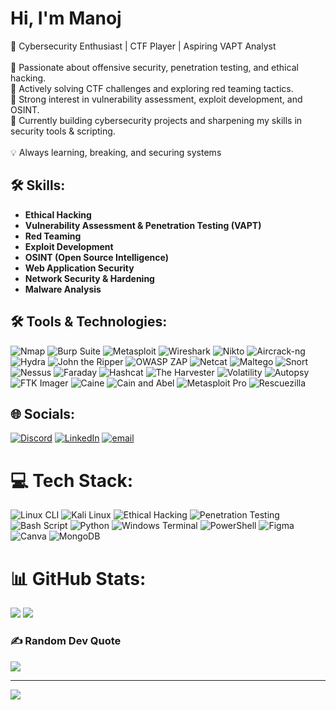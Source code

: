 <h1>Hi, I'm Manoj</h1>

🚀 Cybersecurity Enthusiast | CTF Player | Aspiring VAPT Analyst<br><br>🔹 Passionate about offensive security, penetration testing, and ethical hacking.<br>🔹 Actively solving CTF challenges and exploring red teaming tactics.<br>🔹 Strong interest in vulnerability assessment, exploit development, and OSINT.<br>🔹 Currently building cybersecurity projects and sharpening my skills in security tools & scripting.<br><br>💡 Always learning, breaking, and securing systems

## 🛠️ Skills:
- **Ethical Hacking**  
- **Vulnerability Assessment & Penetration Testing (VAPT)**  
- **Red Teaming**  
- **Exploit Development**  
- **OSINT (Open Source Intelligence)**  
- **Web Application Security**  
- **Network Security & Hardening**  
- **Malware Analysis**  
## 🛠️ Tools & Technologies:
![Nmap](https://img.shields.io/badge/Nmap-%230094CE.svg?style=for-the-badge&logo=nmap&logoColor=white) ![Burp Suite](https://img.shields.io/badge/Burp%20Suite-%23FF6F00.svg?style=for-the-badge&logo=burpsuite&logoColor=white) ![Metasploit](https://img.shields.io/badge/Metasploit-%230097C5.svg?style=for-the-badge&logo=metasploit&logoColor=white) ![Wireshark](https://img.shields.io/badge/Wireshark-%231672A4.svg?style=for-the-badge&logo=wireshark&logoColor=white) ![Nikto](https://img.shields.io/badge/Nikto-%23E63946.svg?style=for-the-badge&logo=security&logoColor=white) ![Aircrack-ng](https://img.shields.io/badge/Aircrack--ng-%231E88E5.svg?style=for-the-badge&logo=security&logoColor=white) ![Hydra](https://img.shields.io/badge/Hydra-%23D32F2F.svg?style=for-the-badge&logo=security&logoColor=white) ![John the Ripper](https://img.shields.io/badge/John%20the%20Ripper-%23B71C1C.svg?style=for-the-badge&logo=security&logoColor=white) ![OWASP ZAP](https://img.shields.io/badge/OWASP%20ZAP-%2323A1D1.svg?style=for-the-badge&logo=owasp&logoColor=white) ![Netcat](https://img.shields.io/badge/Netcat-%23575757.svg?style=for-the-badge&logo=security&logoColor=white) ![Maltego](https://img.shields.io/badge/Maltego-%230F52BA.svg?style=for-the-badge&logo=security&logoColor=white) ![Snort](https://img.shields.io/badge/Snort-%23D84315.svg?style=for-the-badge&logo=security&logoColor=white) ![Nessus](https://img.shields.io/badge/Nessus-%230073A3.svg?style=for-the-badge&logo=security&logoColor=white) ![Faraday](https://img.shields.io/badge/Faraday-%231E88E5.svg?style=for-the-badge&logo=security&logoColor=white) ![Hashcat](https://img.shields.io/badge/Hashcat-%23000000.svg?style=for-the-badge&logo=security&logoColor=white) ![The Harvester](https://img.shields.io/badge/The%20Harvester-%23F57C00.svg?style=for-the-badge&logo=security&logoColor=white) ![Volatility](https://img.shields.io/badge/Volatility-%234CAF50.svg?style=for-the-badge&logo=security&logoColor=white) ![Autopsy](https://img.shields.io/badge/Autopsy-%23004D40.svg?style=for-the-badge&logo=security&logoColor=white) ![FTK Imager](https://img.shields.io/badge/FTK%20Imager-%232196F3.svg?style=for-the-badge&logo=security&logoColor=white) ![Caine](https://img.shields.io/badge/Caine-%231B5E20.svg?style=for-the-badge&logo=security&logoColor=white) ![Cain and Abel](https://img.shields.io/badge/Cain%20and%20Abel-%232E7D32.svg?style=for-the-badge&logo=security&logoColor=white) ![Metasploit Pro](https://img.shields.io/badge/Metasploit%20Pro-%230E76A8.svg?style=for-the-badge&logo=security&logoColor=white) ![Rescuezilla](https://img.shields.io/badge/Rescuezilla-%23007ACC.svg?style=for-the-badge&logo=security&logoColor=white) 
## 🌐 Socials:
[![Discord](https://img.shields.io/badge/Discord-%237289DA.svg?logo=discord&logoColor=white)](https://discord.gg/http://discordapp.com/users/1199322641937485854) [![LinkedIn](https://img.shields.io/badge/LinkedIn-%230077B5.svg?logo=linkedin&logoColor=white)](https://www.linkedin.com/in/manoj-kumar-395100227/?utm_source=share&utm_campaign=share_via&utm_content=profile&utm_medium=android_app) [![email](https://img.shields.io/badge/Email-D14836?logo=gmail&logoColor=white)](mailto:manojkumar.root@gmail.com) 

# 💻 Tech Stack:
![Linux CLI](https://img.shields.io/badge/Linux_CLI-%23FCC624.svg?style=for-the-badge&logo=linux&logoColor=black) ![Kali Linux](https://img.shields.io/badge/Kali%20Linux-%234D4D4D.svg?style=for-the-badge&logo=kali-linux&logoColor=white)  ![Ethical Hacking](https://img.shields.io/badge/Ethical%20Hacking-%233778B6.svg?style=for-the-badge&logo=security&logoColor=white) ![Penetration Testing](https://img.shields.io/badge/Penetration%20Testing-%23E53935.svg?style=for-the-badge&logo=security&logoColor=white)  ![Bash Script](https://img.shields.io/badge/bash_script-%23121011.svg?style=for-the-badge&logo=gnu-bash&logoColor=white) ![Python](https://img.shields.io/badge/python-3670A0?style=for-the-badge&logo=python&logoColor=ffdd54) ![Windows Terminal](https://img.shields.io/badge/Windows%20Terminal-%234D4D4D.svg?style=for-the-badge&logo=windows-terminal&logoColor=white) ![PowerShell](https://img.shields.io/badge/PowerShell-%235391FE.svg?style=for-the-badge&logo=powershell&logoColor=white) ![Figma](https://img.shields.io/badge/figma-%23F24E1E.svg?style=for-the-badge&logo=figma&logoColor=white) ![Canva](https://img.shields.io/badge/Canva-%2300C4CC.svg?style=for-the-badge&logo=Canva&logoColor=white) ![MongoDB](https://img.shields.io/badge/MongoDB-%234ea94b.svg?style=for-the-badge&logo=mongodb&logoColor=white)
# 📊 GitHub Stats:
![](https://github-readme-stats.vercel.app/api?username=Manoj-Root&theme=dark&hide_border=false&include_all_commits=false&count_private=false) ![](https://nirzak-streak-stats.vercel.app/?user=Manoj-Root&theme=dark&hide_border=false)

### ✍️ Random Dev Quote
![](https://quotes-github-readme.vercel.app/api?type=horizontal&theme=radical)

---
[![](https://visitcount.itsvg.in/api?id=Manoj-Root&icon=0&color=0)](https://visitcount.itsvg.in)

<!-- Proudly created with GPRM ( https://gprm.itsvg.in ) -->
